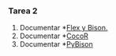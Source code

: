 ### Tarea 2

1. Documentar *[Flex y Bison.](https://github.com/oelizondo/compilers/blob/master/tarea2/flex_bison.md)
2. Documentar *[CocoR](https://github.com/oelizondo/compilers/blob/master/tarea2/cocor.md)
3. Documentar *[PyBison](https://github.com/oelizondo/compilers/blob/master/tarea2/pybison.md)
